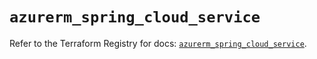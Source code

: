 # `azurerm_spring_cloud_service`

Refer to the Terraform Registry for docs: [`azurerm_spring_cloud_service`](https://registry.terraform.io/providers/hashicorp/azurerm/4.17.0/docs/resources/spring_cloud_service).
